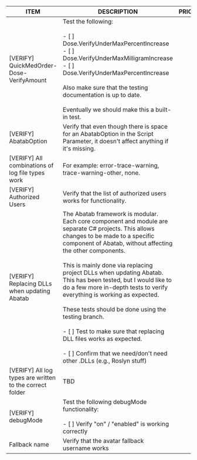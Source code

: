 | ITEM                                                     | DESCRIPTION                                                                                                                                                                                                                                                                                                                                                                                                                                                                                                                                                                                                                      | PRIORITY |
|----------------------------------------------------------|----------------------------------------------------------------------------------------------------------------------------------------------------------------------------------------------------------------------------------------------------------------------------------------------------------------------------------------------------------------------------------------------------------------------------------------------------------------------------------------------------------------------------------------------------------------------------------------------------------------------------------|----------|
| [VERIFY] QuickMedOrder-Dose-VerifyAmount                 | Test the following:<br/><br/>- [ ] Dose.VerifyUnderMaxPercentIncrease<br/>- [ ] Dose.VerifyUnderMaxMilligramIncrease<br/>- [ ] Dose.VerifyUnderMaxPercentIncrease<br/><br/>Also make sure that the testing documentation is up to date.<br/><br/>Eventually we should make this a built-in test.                                                                                                                                                                                                                                                                                                                                 |          |
| [VERIFY] AbatabOption                                    | Verify that even though there is space for an AbatabOption in the Script Parameter, it doesn't affect anything if it's missing.                                                                                                                                                                                                                                                                                                                                                                                                                                                                                                  |          |
| [VERIFY] All combinations of log file types work         | For example: error-trace-warning, trace-warning-other, none.                                                                                                                                                                                                                                                                                                                                                                                                                                                                                                                                                                     |          |
| [VERIFY] Authorized Users                                | Verify that the list of authorized users works for functionality.                                                                                                                                                                                                                                                                                                                                                                                                                                                                                                                                                                |          |
| [VERIFY] Replacing DLLs when updating Abatab             | The Abatab framework is modular. Each core component and module are separate C# projects. This allows changes to be made to a specific component of Abatab, without affecting the other components.<br/><br/>This is mainly done via replacing project DLLs when updating Abatab. This has been tested, but I would like to do a few more in-depth tests to verify everything is working as expected.<br/><br/>These tests should be done using the testing branch.<br/><br/>- [ ] Test to make sure that replacing DLL files works as expected.<br/><br/>- [ ] Confirm that we need/don't need other .DLLs (e.g., Roslyn stuff) |          |
| [VERIFY] All log types are written to the correct folder | TBD                                                                                                                                                                                                                                                                                                                                                                                                                                                                                                                                                                                                                              |          |
| [VERIFY] debugMode                                       | Test the following debugMode functionality:<br/><br/>- [ ] Verify "on" / "enabled" is working correctly                                                                                                                                                                                                                                                                                                                                                                                                                                                                                                                          |          |
| Fallback name                                            | Verify that the avatar fallback username works                                                                                                                                                                                                                                                                                                                                                                                                                                                                                                                                                                                   |